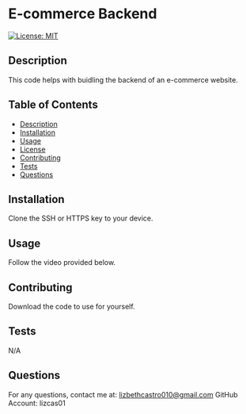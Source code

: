 # E-commerce Backend

  [![License: MIT](https://img.shields.io/badge/License-MIT-yellow.svg)](https://opensource.org/licenses/MIT)

  ## Description
  This code helps with buidling the backend of an e-commerce website.

  ## Table of Contents
  * [Description](#description)
  * [Installation](#installation)
  * [Usage](#usage)
  * [License](#license)
  * [Contributing](#contribution)
  * [Tests](#tests)
  * [Questions](#questions)

  ## Installation 
  Clone the SSH or HTTPS key to your device.

  ## Usage 
  Follow the video provided below.

  ## Contributing 
  Download the code to use for yourself.

  ## Tests
  N/A

  ## Questions 
  For any questions, contact me at: lizbethcastro010@gmail.com
  GitHub Account: lizcas01

